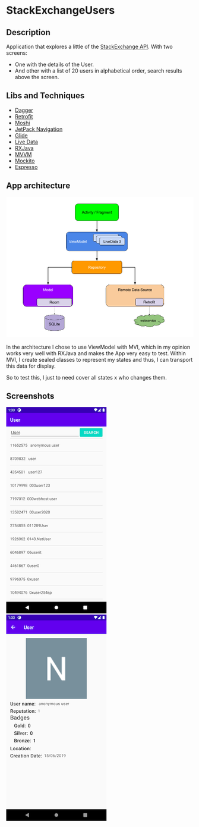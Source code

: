 # StackExchangeUsers

## Description

Application that explores a little of the [StackExchange API](https://api.stackexchange.com/). With two screens:

* One with the details of the User.
* And other with a list of 20 users in alphabetical order, search results above the screen.

## Libs and Techniques

* [Dagger](https://dagger.dev/)
* [Retrofit](https://square.github.io/retrofit/) 
* [Moshi](https://github.com/square/moshi)
* [JetPack Navigation](https://developer.android.com/guide/navigation/)
* [Glide](https://bumptech.github.io/glide/)
* [Live Data](https://developer.android.com/topic/libraries/architecture/livedata)
* [RXJava](https://github.com/ReactiveX/RxJava)
* [MVVM](https://developer.android.com/jetpack/docs/guide)
* [Mockito](https://site.mockito.org/)
* [Espresso](https://developer.android.com/training/testing/espresso)

## App architecture

![App architecture](screenshots/apparchitecture.png)

In the architecture I chose to use ViewModel with MVI, which in my opinion works very well with RXJava and makes the App very easy to test. Within MVI, I create sealed classes to represent my states and thus, I can transport this data for display.

So to test this, I just to need cover all states x who changes them.

## Screenshots

![Screenshot1](screenshots/screenshot1.png)
![Screenshot2](screenshots/screenshot2.png)
